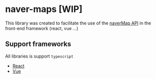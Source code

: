 # naver-maps [WIP]

This library was created to facilitate the use of the [naverMap API](https://navermaps.github.io/maps.js.ncp/docs/index.html) in the front-end framework (react, vue ...)

## Support frameworks

All libraries is support `typescript`

- [React](https://github.com/Dongkyuuuu/naver-maps/tree/main/apps/react)
- [Vue](https://github.com/Dongkyuuuu/naver-maps/tree/main/apps/vue)
